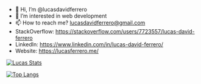 - 👋 Hi, I’m @lucasdavidferrero
- 👀 I’m interested in web development
- 📫 How to reach me? lucasdavidferrero@gmail.com
- StackOverflow: https://stackoverflow.com/users/7723557/lucas-david-ferrero
- LinkedIn: https://www.linkedin.com/in/lucas-david-ferrero/
- Website: https://lucasferrero.me/

[![Lucas Stats](https://github-readme-stats.vercel.app/api?username=lucasdavidferrero&count_private=true&include_all_commits=true)](https://github.com/lucasdavidferrero/github-readme-stats)

[![Top Langs](https://github-readme-stats.vercel.app/api/top-langs/?username=lucasdavidferrero&hide=csharp,C#&langs_count=8)](https://github.com/lucasdavidferrero/github-readme-stats)
